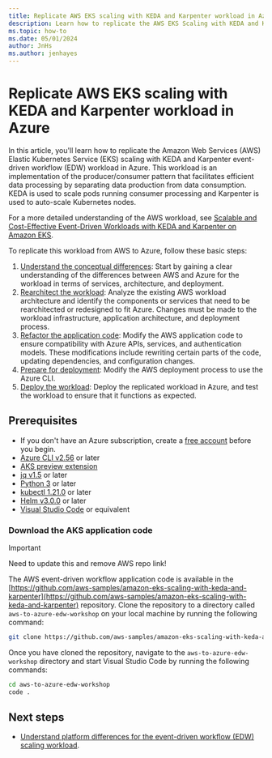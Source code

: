 ```yaml
---
title: Replicate AWS EKS scaling with KEDA and Karpenter workload in Azure
description: Learn how to replicate the AWS EKS Scaling with KEDA and Karpenter event driven workflow (EDW) workload in Azure.
ms.topic: how-to
ms.date: 05/01/2024
author: JnHs
ms.author: jenhayes
---
```


# Replicate AWS EKS scaling with KEDA and Karpenter workload in Azure

In this article, you'll learn how to replicate the Amazon Web Services (AWS) Elastic Kubernetes Service (EKS) scaling with KEDA and Karpenter event-driven workflow (EDW) workload in Azure. This workload is an implementation of the producer/consumer pattern that facilitates efficient data processing by separating data production from data consumption. KEDA is used to scale pods running consumer processing and Karpenter is used to auto-scale Kubernetes nodes.

For a more detailed understanding of the AWS workload, see  [Scalable and Cost-Effective Event-Driven Workloads with KEDA and Karpenter on Amazon EKS](https://aws.amazon.com/blogs/containers/scalable-and-cost-effective-event-driven-workloads-with-keda-and-karpenter-on-amazon-eks/).

To replicate this workload from AWS to Azure, follow these basic steps:

1. [Understand the conceptual differences](eks-edw-understand.md): Start by gaining a clear understanding of the differences between AWS and Azure for the workload in terms of services, architecture, and deployment.
1. [Rearchitect the workload](eks-edw-rearchitect.md): Analyze the existing AWS workload architecture and identify the components or services that need to be rearchitected or redesigned to fit Azure. Changes must be made to the workload infrastructure, application architecture, and deployment process.
1. [Refactor the application code](eks-edw-refactor.md): Modify the AWS application code to ensure compatibility with Azure APIs, services, and authentication models. These modifications include rewriting certain parts of the code, updating dependencies, and configuration changes.
1. [Prepare for deployment](eks-edw-prepare.md): Modify the AWS deployment process to use the Azure CLI.
1. [Deploy the workload](eks-edw-deploy.md): Deploy the replicated workload in Azure, and test the workload to ensure that it functions as expected.

## Prerequisites

- If you don't have an Azure subscription, create a [free account](https://azure.microsoft.com/free/?WT.mc_id=A261C142F) before you begin.
- [Azure CLI v2.56](/cli/azure/install-azure-cli) or later
- [AKS preview extension](/aks/draft#install-the-aks-preview-azure-cli-extension)
- [jq v1.5](https://jqlang.github.io/jq/) or later
- [Python 3](https://www.python.org/downloads/) or later
- [kubectl 1.21.0](https://kubernetes.io/docs/tasks/tools/install-kubectl/) or later
- [Helm v3.0.0](https://helm.sh/docs/intro/install/) or later
- [Visual Studio Code](https://code.visualstudio.com/Download) or equivalent

### Download the AKS application code

> [!IMPORTANT]
> Need to update this and remove AWS repo link!

The AWS event-driven workflow application code is available in the [https://github.com/aws-samples/amazon-eks-scaling-with-keda-and-karpenter](https://github.com/aws-samples/amazon-eks-scaling-with-keda-and-karpenter) repository. Clone the repository to a directory called `aws-to-azure-edw-workshop` on your local machine by running the following command:

```bash
git clone https://github.com/aws-samples/amazon-eks-scaling-with-keda-and-karpenter ./aws-to-azure-edw-workshop
```

Once you have cloned the repository, navigate to the `aws-to-azure-edw-workshop` directory and start Visual Studio Code by running the following commands:

```bash
cd aws-to-azure-edw-workshop
code .
```

## Next steps

- [Understand platform differences for the event-driven workflow (EDW) scaling workload](eks-edw-understand.md).
